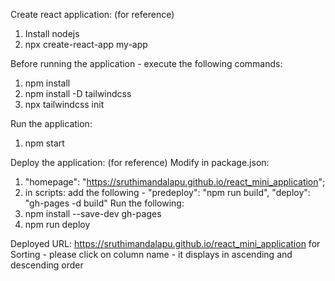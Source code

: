 Create react application: (for reference)
1. Install nodejs
2. npx create-react-app my-app

Before running the application - execute the following commands:
1. npm install
2. npm install -D tailwindcss
3. npx tailwindcss init

Run the application:
1. npm start

Deploy the application: (for reference)
Modify in package.json: 
1. "homepage": "https://sruthimandalapu.github.io/react_mini_application"; 
2. in scripts: add the following - "predeploy": "npm run build", "deploy": "gh-pages -d build"
Run the following:
1. npm install --save-dev gh-pages
2. npm run deploy

Deployed URL: https://sruthimandalapu.github.io/react_mini_application
for Sorting - please click on column name - it displays in ascending and descending order

